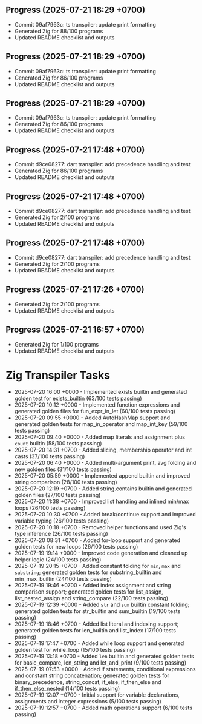 ## Progress (2025-07-21 18:29 +0700)
- Commit 09af7963c: ts transpiler: update print formatting
- Generated Zig for 88/100 programs
- Updated README checklist and outputs

## Progress (2025-07-21 18:29 +0700)
- Commit 09af7963c: ts transpiler: update print formatting
- Generated Zig for 86/100 programs
- Updated README checklist and outputs

## Progress (2025-07-21 18:29 +0700)
- Commit 09af7963c: ts transpiler: update print formatting
- Generated Zig for 86/100 programs
- Updated README checklist and outputs

## Progress (2025-07-21 17:48 +0700)
- Commit d9ce08277: dart transpiler: add precedence handling and test
- Generated Zig for 86/100 programs
- Updated README checklist and outputs

## Progress (2025-07-21 17:48 +0700)
- Commit d9ce08277: dart transpiler: add precedence handling and test
- Generated Zig for 2/100 programs
- Updated README checklist and outputs

## Progress (2025-07-21 17:48 +0700)
- Commit d9ce08277: dart transpiler: add precedence handling and test
- Generated Zig for 2/100 programs
- Updated README checklist and outputs

## Progress (2025-07-21 17:26 +0700)
- Generated Zig for 2/100 programs
- Updated README checklist and outputs
## Progress (2025-07-21 16:57 +0700)
- Generated Zig for 1/100 programs
- Updated README checklist and outputs

# Zig Transpiler Tasks

- 2025-07-20 16:00 +0000 - Implemented exists builtin and generated golden test for exists_builtin (63/100 tests passing)
- 2025-07-20 10:12 +0000 - Implemented function expressions and generated golden files for fun_expr_in_let (60/100 tests passing)
- 2025-07-20 09:55 +0000 - Added AutoHashMap support and generated golden tests for map_in_operator and map_int_key (59/100 tests passing)
- 2025-07-20 09:40 +0000 - Added map literals and assignment plus `count` builtin (58/100 tests passing)
- 2025-07-20 14:31 +0700 - Added slicing, membership operator and int casts (37/100 tests passing)
- 2025-07-20 06:40 +0000 - Added multi-argument print, avg folding and new golden files (31/100 tests passing)
- 2025-07-20 05:59 +0000 - Implemented append builtin and improved string comparison (28/100 tests passing)
- 2025-07-20 12:19 +0700 - Added string.contains builtin and generated golden files (27/100 tests passing)
- 2025-07-20 11:38 +0700 - Improved list handling and inlined min/max loops (26/100 tests passing)
- 2025-07-20 10:30 +0700 - Added break/continue support and improved variable typing (26/100 tests passing)
- 2025-07-20 10:18 +0700 - Removed helper functions and used Zig's type inference (26/100 tests passing)
- 2025-07-20 08:31 +0700 - Added for-loop support and generated golden tests for new loops (26/100 tests passing)
- 2025-07-19 19:14 +0000 - Improved code generation and cleaned up helper logic (24/100 tests passing)
- 2025-07-19 20:15 +0700 - Added constant folding for `min`, `max` and `substring`; generated golden tests for substring_builtin and min_max_builtin (24/100 tests passing)
- 2025-07-19 19:46 +0700 - Added index assignment and string comparison support; generated golden tests for list_assign, list_nested_assign and string_compare (22/100 tests passing)
- 2025-07-19 12:39 +0000 - Added `str` and `sum` builtin constant folding; generated golden tests for str_builtin and sum_builtin (19/100 tests passing)
- 2025-07-19 18:46 +0700 - Added list literal and indexing support; generated golden tests for len_builtin and list_index (17/100 tests passing)
- 2025-07-19 17:47 +0700 - Added while loop support and generated golden test for while_loop (15/100 tests passing)
- 2025-07-19 13:18 +0700 - Added `len` builtin and generated golden tests for basic_compare, len_string and let_and_print (9/100 tests passing)
- 2025-07-19 07:53 +0000 - Added if statements, conditional expressions and constant string concatenation; generated golden tests for binary_precedence, string_concat, if_else, if_then_else and if_then_else_nested (14/100 tests passing)
- 2025-07-19 12:07 +0700 - Initial support for variable declarations, assignments and integer expressions (5/100 tests passing)
- 2025-07-19 12:57 +0700 - Added math operations support (6/100 tests passing)
